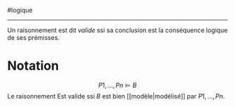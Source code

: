 #logique

----
Un raisonnement est dit _valide_ ssi sa conclusion est la conséquence logique de ses prémisses.

# Notation
$$P1, \ldots, Pn \models B$$
Le raisonnement Est valide ssi $B$ est bien [[modèle|modélisé]] par $P1,\ldots,Pn$.
